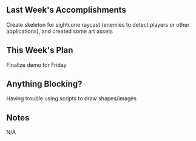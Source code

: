 ## Last Week's Accomplishments

Create skeleton for sightcone raycast (enemies to detect players or other applications), and created some art assets

## This Week's Plan

Finalize demo for Friday

## Anything Blocking?

Having trouble using scripts to draw shapes/images

## Notes

N/A
